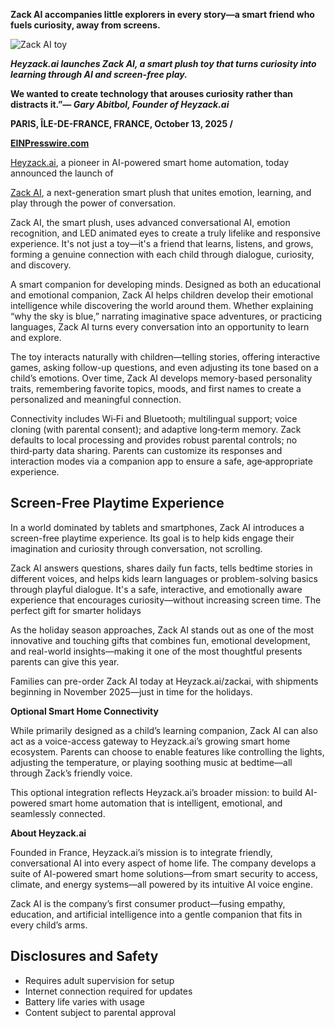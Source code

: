 **Zack AI accompanies little explorers in every story—a smart friend who fuels curiosity, away from screens.**

![Zack AI toy](https://d2c0db5b8fb27c1c9887-9b32efc83a6b298bb22e7a1df0837426.ssl.cf2.rackcdn.com/23907871-zack-ai-300x300.jpeg)

***Heyzack.ai launches Zack AI, a smart plush toy that turns curiosity into learning through AI and screen-free play.***

**We wanted to create technology that arouses curiosity rather than distracts it.”*— Gary Abitbol, Founder of Heyzack.ai***

**PARIS, ÎLE-DE-FRANCE, FRANCE, October 13, 2025 /**

[**EINPresswire.com**](https://www.einpresswire.com/)

[Heyzack.ai](https://heyzack.ai/), a pioneer in AI-powered smart home automation, today announced the launch of

[Zack AI](https://heyzack.ai/zackai), a next-generation smart plush that unites emotion, learning, and play through the power of conversation.

Zack AI, the smart plush, uses advanced conversational AI, emotion recognition, and LED animated eyes to create a truly lifelike and responsive experience. It's not just a toy—it's a friend that learns, listens, and grows, forming a genuine connection with each child through dialogue, curiosity, and discovery.

A smart companion for developing minds. Designed as both an educational and emotional companion, Zack AI helps children develop their emotional intelligence while discovering the world around them. Whether explaining “why the sky is blue,” narrating imaginative space adventures, or practicing languages, Zack AI turns every conversation into an opportunity to learn and explore.

The toy interacts naturally with children—telling stories, offering interactive games, asking follow-up questions, and even adjusting its tone based on a child’s emotions. Over time, Zack AI develops memory-based personality traits, remembering favorite topics, moods, and first names to create a personalized and meaningful connection.

Connectivity includes Wi‑Fi and Bluetooth; multilingual support; voice cloning (with parental consent); and adaptive long‑term memory. Zack defaults to local processing and provides robust parental controls; no third‑party data sharing. Parents can customize its responses and interaction modes via a companion app to ensure a safe, age‑appropriate experience.

## Screen-Free Playtime Experience

In a world dominated by tablets and smartphones, Zack AI introduces a screen-free playtime experience. Its goal is to help kids engage their imagination and curiosity through conversation, not scrolling.

Zack AI answers questions, shares daily fun facts, tells bedtime stories in different voices, and helps kids learn languages or problem-solving basics through playful dialogue. It's a safe, interactive, and emotionally aware experience that encourages curiosity—without increasing screen time. The perfect gift for smarter holidays

As the holiday season approaches, Zack AI stands out as one of the most innovative and touching gifts that combines fun, emotional development, and real-world insights—making it one of the most thoughtful presents parents can give this year.

Families can pre-order Zack AI today at Heyzack.ai/zackai, with shipments beginning in November 2025—just in time for the holidays.

**Optional Smart Home Connectivity**

While primarily designed as a child’s learning companion, Zack AI can also act as a voice-access gateway to Heyzack.ai’s growing smart home ecosystem. Parents can choose to enable features like controlling the lights, adjusting the temperature, or playing soothing music at bedtime—all through Zack’s friendly voice.

This optional integration reflects Heyzack.ai’s broader mission: to build AI-powered smart home automation that is intelligent, emotional, and seamlessly connected.

**About Heyzack.ai**

Founded in France, Heyzack.ai’s mission is to integrate friendly, conversational AI into every aspect of home life. The company develops a suite of AI-powered smart home solutions—from smart security to access, climate, and energy systems—all powered by its intuitive AI voice engine.

Zack AI is the company’s first consumer product—fusing empathy, education, and artificial intelligence into a gentle companion that fits in every child’s arms.

## Disclosures and Safety

- Requires adult supervision for setup
- Internet connection required for updates
- Battery life varies with usage
- Content subject to parental approval
